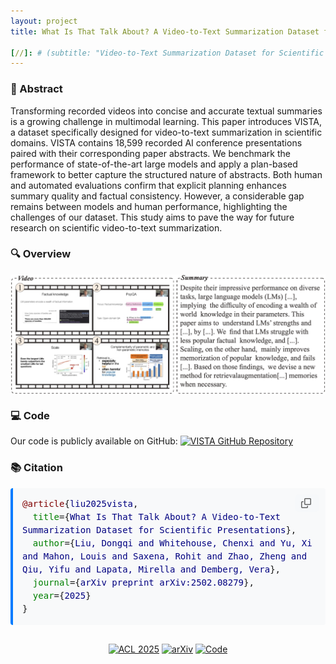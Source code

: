 ```yaml
---
layout: project
title: What Is That Talk About? A Video-to-Text Summarization Dataset for Scientific Presentations

[//]: # (subtitle: "Video-to-Text Summarization Dataset for Scientific Presentations")
---
```


<script src="https://cdn.mathjax.org/mathjax/latest/MathJax.js?config=TeX-AMS-MML_HTMLorMML" type="text/javascript"></script>

### 📄 Abstract

Transforming recorded videos into concise and accurate textual summaries is a growing challenge in multimodal learning. This paper introduces VISTA, a dataset specifically designed for video-to-text summarization in scientific domains. VISTA contains 18,599 recorded AI conference presentations paired with their corresponding paper abstracts. We benchmark the performance of state-of-the-art large models and apply a plan-based framework to better capture the structured nature of abstracts. Both human and automated evaluations confirm that explicit planning enhances summary quality and factual consistency. However, a considerable gap remains between models and human performance, highlighting the challenges of our dataset. This study aims to pave the way for future research on scientific video-to-text summarization.

### 🔍 Overview

<div style="display: flex; justify-content: center;">
    <img src="../assets/publications/ACL2025/VISTA.png" alt="VISTA.png" style="max-width:100%; width:800px;">
</div>

### 💻 Code

Our code is publicly available on GitHub: [<img src="https://img.shields.io/badge/GitHub-VISTA-blue?logo=github" alt="VISTA GitHub Repository">](https://github.com/dongqi-me/VISTA)

### 📚 Citation

<div style="position: relative; margin-bottom: 20px;">
  <pre id="citation-text-vista" style="background-color: #f8f9fa; padding: 15px; border-radius: 4px; border-left: 4px solid #007bff; margin: 0; white-space: pre-wrap; overflow-x: auto; font-family: monospace; line-height: 1.5;">
<span style="color: #800000;">@article</span>{<span style="color: #000080;">liu2025vista</span>,
  <span style="color: #008000;">title</span>={<span style="color: #000080;">What Is That Talk About? A Video-to-Text Summarization Dataset for Scientific Presentations</span>},
  <span style="color: #008000;">author</span>={<span style="color: #000080;">Liu, Dongqi and Whitehouse, Chenxi and Yu, Xi and Mahon, Louis and Saxena, Rohit and Zhao, Zheng and Qiu, Yifu and Lapata, Mirella and Demberg, Vera</span>},
  <span style="color: #008000;">journal</span>={<span style="color: #000080;">arXiv preprint arXiv:2502.08279</span>},
  <span style="color: #008000;">year</span>={<span style="color: #000080;">2025</span>}
}</pre>
  <button onclick="copyBibTeXVista()" style="position: absolute; top: 10px; right: 10px; background: #f6f8fa; color: #24292e; border: none; border-radius: 6px; padding: 6px 10px; cursor: pointer; font-size: 12px; display: flex; align-items: center; opacity: 0.6; transition: opacity 0.2s;">
    <svg aria-hidden="true" height="16" viewBox="0 0 16 16" version="1.1" width="16" style="margin-right: 3px;">
      <path fill-rule="evenodd" d="M0 6.75C0 5.784.784 5 1.75 5h1.5a.75.75 0 010 1.5h-1.5a.25.25 0 00-.25.25v7.5c0 .138.112.25.25.25h7.5a.25.25 0 00.25-.25v-1.5a.75.75 0 011.5 0v1.5A1.75 1.75 0 019.25 16h-7.5A1.75 1.75 0 010 14.25v-7.5z"></path>
      <path fill-rule="evenodd" d="M5 1.75C5 .784 5.784 0 6.75 0h7.5C15.216 0 16 .784 16 1.75v7.5A1.75 1.75 0 0114.25 11h-7.5A1.75 1.75 0 015 9.25v-7.5zm1.75-.25a.25.25 0 00-.25.25v7.5c0 .138.112.25.25.25h7.5a.25.25 0 00.25-.25v-7.5a.25.25 0 00-.25-.25h-7.5z"></path>
    </svg>
  </button>
</div>

<script>
function copyBibTeXVista() {
  var textArea = document.createElement("textarea");
  textArea.value = document.getElementById("citation-text-vista").textContent.trim();
  document.body.appendChild(textArea);
  textArea.select();
  
  try {
    var successful = document.execCommand('copy');
    var button = document.querySelector('button');
    if (successful) {
      var originalContent = button.innerHTML;
      button.innerHTML = '<svg aria-hidden="true" height="16" viewBox="0 0 16 16" version="1.1" width="16" style="margin-right: 3px;"><path fill-rule="evenodd" d="M13.78 4.22a.75.75 0 010 1.06l-7.25 7.25a.75.75 0 01-1.06 0L2.22 9.28a.75.75 0 011.06-1.06L6 10.94l6.72-6.72a.75.75 0 011.06 0z"></path></svg>';
      button.style.opacity = '1';
      setTimeout(function() {
        button.innerHTML = originalContent;
        button.style.opacity = '0.6';
      }, 2000);
    }
  } catch (err) {
    console.error('Unable to copy', err);
  }
  
  document.body.removeChild(textArea);
}
</script>

<div style="text-align: center; margin-top: 30px;">
    <a href="https://2025.aclweb.org/" target="_blank"><img src="https://img.shields.io/badge/TACL-2025-blue" alt="ACL 2025"></a>
    <a href="https://arxiv.org/abs/2502.08279" target="_blank"><img src="https://img.shields.io/badge/arXiv-2502.08279-b31b1b" alt="arXiv"></a>
    <a href="https://github.com/dongqi-me/VISTA" target="_blank"><img src="https://img.shields.io/badge/Code-Available-green" alt="Code"></a>
</div> 